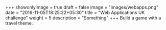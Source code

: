 +++
showonlyimage = true
draft = false
image = "images/webapps.png"
date = "2016-11-05T18:25:22+05:30"
title = "Web Applications UK challenge"
weight = 5
description = "Something"
+++
Build a game with a travel theme.

